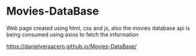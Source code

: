 # Movies-DataBase
Web page created using html, css and js, also the movies database api is being consumed using axios to fetch the information

https://danielveraacero.github.io/Movies-DataBase/
